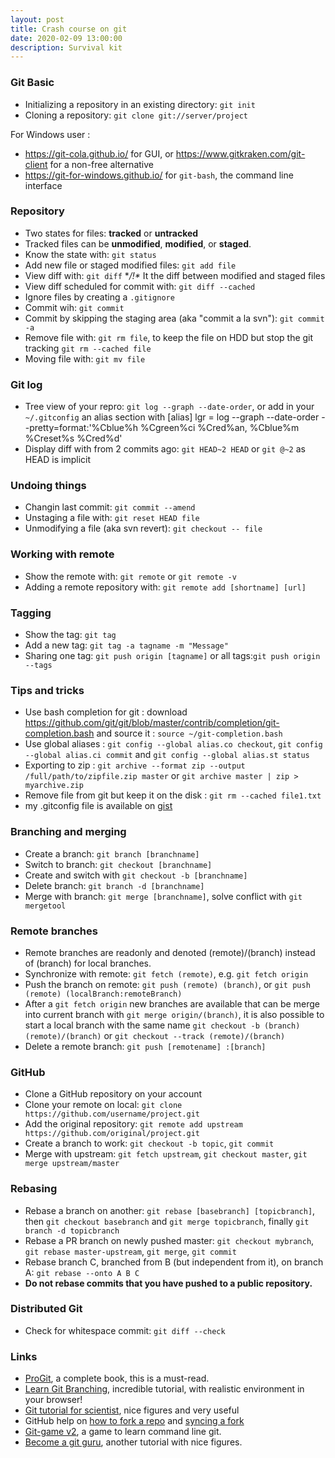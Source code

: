 ```yaml
---
layout: post
title: Crash course on git
date: 2020-02-09 13:00:00
description: Survival kit
---
```


### Git Basic

- Initializing a repository in an existing directory: `git init`
- Cloning a repository: `git clone git://server/project`

For Windows user :
- <https://git-cola.github.io/> for GUI, or <https://www.gitkraken.com/git-client> for a non-free alternative
- <https://git-for-windows.github.io/> for `git-bash`, the command line interface
 

### Repository

- Two states for files: __tracked__ or __untracked__
- Tracked files can be __unmodified__, __modified__, or __staged__. 
- Know the state with: `git status`
- Add new file or staged modified files: `git add file`
- View diff with: `git diff` **/!\** It the diff between modified and staged files
- View diff scheduled for commit with: `git diff --cached`
- Ignore files by creating a `.gitignore`
- Commit wih: `git commit`
- Commit by skipping the staging area (aka "commit a la svn"): `git commit -a`
- Remove file with: `git rm file`, to keep the file on HDD but stop the git tracking `git rm --cached file`
- Moving file with: `git mv file`

### Git log 

- Tree view of your repro: `git log --graph --date-order`, or add in your `~/.gitconfig` an alias section with
  [alias]
     lgr = log --graph --date-order --pretty=format:'%Cblue%h %Cgreen%ci %Cred%an, %Cblue%m %Creset%s %Cred%d'
- Display diff with from 2 commits ago: `git HEAD~2 HEAD` or `git @~2` as HEAD is implicit

### Undoing things 

- Changin last commit: `git commit --amend`
- Unstaging a file with: `git reset HEAD file`
- Unmodifying a file (aka svn revert): `git checkout -- file `

###  Working with remote 

- Show the remote with: `git remote` or `git remote -v`
- Adding a remote repository with: `git remote add [shortname] [url]`

### Tagging

- Show the tag: `git tag`
- Add a new tag: `git tag -a tagname -m "Message"`
- Sharing one tag: `git push origin [tagname]` or all tags:`git push origin --tags`

### Tips and tricks 

- Use bash completion for git : download <https://github.com/git/git/blob/master/contrib/completion/git-completion.bash> and source it : `source ~/git-completion.bash`
- Use global aliases : `git config --global alias.co checkout`, `git config --global alias.ci commit` and `git config --global alias.st status`
- Exporting to zip : `git archive --format zip --output /full/path/to/zipfile.zip master` or `git archive master | zip > myarchive.zip`
- Remove file from git but keep it on the disk : `git rm --cached file1.txt`
- my .gitconfig file is available on [gist](https://gist.github.com/sylvchev/14283580f189e318aabefb566248ad86)


### Branching and merging 

- Create a branch: `git branch [branchname]`
- Switch to branch: `git checkout [branchname]`
- Create and switch with `git checkout -b [branchname]`
- Delete branch: `git branch -d [branchname]`
- Merge with branch: `git merge [branchname]`, solve conflict with `git mergetool`

### Remote branches 

- Remote branches are readonly and denoted (remote)/(branch) instead of (branch) for local branches.
- Synchronize with remote: `git fetch (remote)`, e.g. `git fetch origin`
- Push the branch on remote: `git push (remote) (branch)`, or `git push (remote) (localBranch:remoteBranch)`
- After a `git fetch origin` new branches are available that can be merge into current branch with `git merge origin/(branch)`, it is also possible to start a local branch with the same name `git checkout -b (branch) (remote)/(branch)` or `git checkout --track (remote)/(branch)`
- Delete a remote branch: `git push [remotename] :[branch]`

### GitHub

- Clone a GitHub repository on your account
- Clone your remote on local: `git clone https://github.com/username/project.git `
- Add the original repository: `git remote add upstream https://github.com/original/project.git`
- Create a branch to work: `git checkout -b topic`, `git commit`
- Merge with upstream: `git fetch upstream`, `git checkout master`, `git merge upstream/master`

### Rebasing 

- Rebase a branch on another: `git rebase [basebranch] [topicbranch]`, then `git checkout basebranch` and `git merge topicbranch`, finally `git branch -d topicbranch`
- Rebase a PR branch on newly pushed master: `git checkout mybranch`, `git rebase master-upstream`, `git merge`, `git commit`
- Rebase branch C, branched from B (but independent from it), on branch A:  `git rebase --onto A B C`
- **Do not rebase commits that you have pushed to a public repository.**

### Distributed Git 

- Check for whitespace commit: `git diff --check`


### Links 

- [ProGit](http://git-scm.com/book/en/), a complete book, this is a must-read.
- [Learn Git Branching](https://learngitbranching.js.org/), incredible tutorial, with realistic environment in your browser!
- [Git tutorial for scientist](http://nyuccl.org/pages/GitTutorial/), nice figures and very useful
- GitHub help on [how to fork a repo](https://help.github.com/articles/fork-a-repo) and [syncing a fork](https://help.github.com/articles/syncing-a-fork)
- [Git-game v2](https://github.com/git-game/git-game-v2), a game to learn command line git.
- [Become a git guru](https://www.atlassian.com/git/tutorials), another tutorial with nice figures.